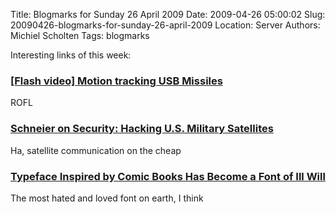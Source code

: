 Title: Blogmarks for Sunday 26 April 2009
Date: 2009-04-26 05:00:02
Slug: 20090426-blogmarks-for-sunday-26-april-2009
Location: Server
Authors: Michiel Scholten
Tags: blogmarks

<p>Interesting links of this week:</p>
<h3><a href="http://video.google.com/videoplay?docid=-5930393724587911462">[Flash video] Motion tracking USB Missiles</a></h3>
<p>ROFL</p>
<h3><a href="http://www.schneier.com/blog/archives/2009/04/hacking_us_mili.html">Schneier on Security: Hacking U.S. Military Satellites</a></h3>
<p>Ha, satellite communication on the cheap</p>
<h3><a href="http://online.wsj.com/article/SB123992364819927171.html">Typeface Inspired by Comic Books Has Become a Font of Ill Will</a></h3>
<p>The most hated and loved font on earth, I think</p>
